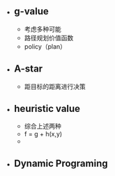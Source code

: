 
- ## g-value
	- 考虑多种可能
	- 路径规划价值函数
	- policy（plan）
- ## A-star
	- 距目标的距离进行决策
- ## heuristic value
	- 综合上述两种
	- f = g + h(x,y)
	- 
- **Dynamic Programing**
	- 
<!--stackedit_data:
eyJoaXN0b3J5IjpbLTYxOTQ5MDc3LDcyNzE0NjQ1NCwxNDc1OT
cyMTMyLC0yMDg4NzQ2NjEyXX0=
-->